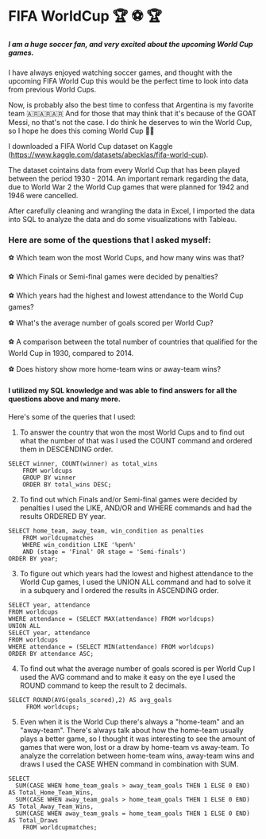 # FIFA WorldCup 🏆 ⚽️ 🏆

##### I am a huge soccer fan, and very excited about the upcoming World Cup games. 
I have always enjoyed watching soccer games, and thought with the upcoming FIFA World Cup this would be the perfect time to look into data from previous World Cups. 

Now, is probably also the best time to confess that Argentina is my favorite team 🇦🇷🇦🇷🇦🇷 
And for those that may think that it's because of the GOAT Messi, no that's not the case. 
I do think he deserves to win the World Cup, so I hope he does this coming World Cup 🤞🤞


I downloaded a FIFA World Cup dataset on Kaggle (https://www.kaggle.com/datasets/abecklas/fifa-world-cup).

The dataset cointains data from every World Cup that has been played between the period 1930 - 2014. 
An important remark regarding the data, due to World War 2 the World Cup games that were planned for 1942 and 1946 were cancelled. 

After carefully cleaning and wrangling the data in Excel, I imported the data into SQL to analyze the data and do some visualizations with Tableau. 


### Here are some of the questions that I asked myself:

⚽️ Which team won the most World Cups, and how many wins was that?

⚽️ Which Finals or Semi-final games were decided by penalties?

⚽️ Which years had the highest and lowest attendance to the World Cup games?

⚽️ What's the average number of goals scored per World Cup?

⚽️ A comparison between the total number of countries that qualified for the World Cup in 1930, compared to 2014.

⚽️ Does history show more home-team wins or away-team wins?


#### I utilized my SQL knowledge and was able to find answers for all the questions above and many more. 
Here's some of the queries that I used:

1. To answer the country that won the most World Cups and to find out what the number of that was I used the COUNT command and ordered them in DESCENDING order.
```
SELECT winner, COUNT(winner) as total_wins
	FROM worldcups
	GROUP BY winner
	ORDER BY total_wins DESC;
```
2. To find out which Finals and/or Semi-final games were decided by penalties I used the LIKE, AND/OR and WHERE commands and had the results ORDERED BY year.
```
SELECT home_team, away_team, win_condition as penalties
	FROM worldcupmatches
	WHERE win_condition LIKE '%pen%' 
	AND (stage = 'Final' OR stage = 'Semi-finals')
ORDER BY year;
```
3. To figure out which years had the lowest and highest attendance to the World Cup games, I used the UNION ALL command and had to solve it in a subquery and I ordered the results in ASCENDING order.
```
SELECT year, attendance
FROM worldcups
WHERE attendance = (SELECT MAX(attendance) FROM worldcups)
UNION ALL
SELECT year, attendance
FROM worldcups
WHERE attendance = (SELECT MIN(attendance) FROM worldcups)
ORDER BY attendance ASC;
```
4. To find out what the average number of goals scored is per World Cup I used the AVG command and to make it easy on the eye I used the ROUND command to keep the result to 2 decimals.
```
SELECT ROUND(AVG(goals_scored),2) AS avg_goals
	 FROM worldcups;
```
5. Even when it is the World Cup there's always a "home-team" and an "away-team". There's always talk about how the home-team usually plays a better game, so I thought it was interesting to see the amount of games that were won, lost or a draw by home-team vs away-team. To analyze the correlation between home-team wins, away-team wins and draws I used the CASE WHEN command in combination with SUM. 
```
SELECT 
  SUM(CASE WHEN home_team_goals > away_team_goals THEN 1 ELSE 0 END) AS Total_Home_Team_Wins,
  SUM(CASE WHEN away_team_goals > home_team_goals THEN 1 ELSE 0 END) AS Total_Away_Team_Wins,
  SUM(CASE WHEN away_team_goals = home_team_goals THEN 1 ELSE 0 END) AS Total_Draws
    FROM worldcupmatches;
```

